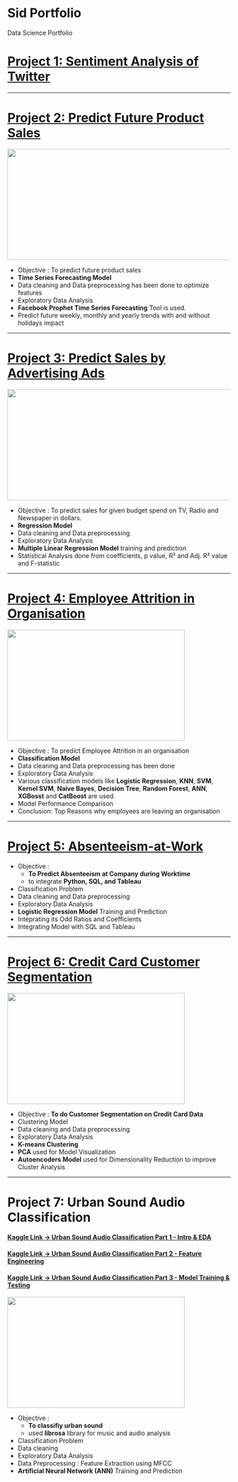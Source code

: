 # Sid Portfolio
Data Science Portfolio

# [Project 1: Sentiment Analysis of Twitter](https://github.com/SidSolanki28/Sentiment-Analysis-of-Twitter)

---
# [Project 2: Predict Future Product Sales](https://github.com/SidSolanki28/Predict-Future-Product-Sales)

<img src="https://github.com/SidSolanki28/Sid_Portfolio/raw/master/images/0_1nv2atmRxYF8RhEw.png" width="700" height="250">

- Objective : To predict future product sales
- **Time Series Forecasting Model**
- Data cleaning and Data preprocessing has been done to optimize features
- Exploratory Data Analysis
- **Facebook Prophet Time Series Forecasting** Tool is used.
- Predict future weekly, monthly and yearly trends with and without holidays impact

---
# [Project 3: Predict Sales by Advertising Ads](https://github.com/SidSolanki28/Predict-Sales-by-Advertising-Ads)

<img src="https://github.com/SidSolanki28/Sid_Portfolio/raw/master/images/display-ad-example.png" width="700" height="250">

- Objective : To predict sales for given budget spend on TV, Radio and Newspaper in dollars.
- **Regression Model**
- Data cleaning and Data preprocessing
- Exploratory Data Analysis
- **Multiple Linear Regression Model** training and prediction
- Statistical Analysis done from coefficients, p value, R² and Adj. R² value and F-statistic

---
# [Project 4: Employee Attrition in Organisation](https://github.com/SidSolanki28/Employee-Attrition-in-Organisation)

<img src="https://github.com/SidSolanki28/Sid_Portfolio/raw/master/images/employee-attrition.jpg" width="400" height="250">

- Objective : To predict Employee Attrition in an organisation 
- **Classification Model**
- Data cleaning and Data preprocessing has been done
- Exploratory Data Analysis
- Various classification models like **Logistic Regression**, **KNN**, **SVM**, **Kernel SVM**, **Naive Bayes**, **Decision Tree**, **Random Forest**, **ANN**, **XGBosst** and **CatBoost**  are used.
- Model Performance Comparison
- Conclusion: Top Reasons why employees are leaving an organisation

---
# [Project 5: Absenteeism-at-Work](https://github.com/SidSolanki28/Absenteeism-at-Work)

- Objective : 
  - **To Predict Absenteeism at Company during Worktime**
  - to integrate **Python, SQL, and Tableau**
- Classification Problem
- Data cleaning and Data preprocessing
- Exploratory Data Analysis
- **Logistic Regression Model** Training and Prediction
- Inteprating its Odd Ratios and Coefficients
- Integrating Model with SQL and Tableau

---
# [Project 6: Credit Card Customer Segmentation](https://github.com/SidSolanki28/Credit-Card-Customer-Segmentation)

<img src="https://github.com/SidSolanki28/Sid_Portfolio/raw/master/images/credit1.png" width="400" height="250">

- Objective : **To do Customer Segmentation on Credit Card Data** 
- Clustering Model
- Data cleaning and Data preprocessing
- Exploratory Data Analysis
- **K-means Clustering**
- **PCA** used for Model Visualization
- **Autoencoders Model** used for Dimensionality Reduction to improve Cluster Analysis

---
# Project 7: Urban Sound Audio Classification

#### [Kaggle Link -> Urban Sound Audio Classification Part 1 -  Intro & EDA](https://www.kaggle.com/sidsolanki/urban-sound-audio-classification-part-1)

#### [Kaggle Link -> Urban Sound Audio Classification Part 2 - Feature Engineering](https://www.kaggle.com/sidsolanki/urban-sound-audio-classification-part-2)

#### [Kaggle Link -> Urban Sound Audio Classification Part 3 - Model Training & Testing](https://www.kaggle.com/sidsolanki/urban-sound-audio-classification-part-2)


<img src="https://github.com/SidSolanki28/Sid_Portfolio/blob/master/images/sound-effects-packs.jpg" width="400" height="250">

- Objective : 
  - **To classifiy urban sound**
  - used **librosa** library for music and audio analysis
- Classification Problem
- Data cleaning
- Exploratory Data Analysis
- Data Preprocessing : Feature Extraction using MFCC
- **Artificial Neural Network (ANN)** Training and Prediction
